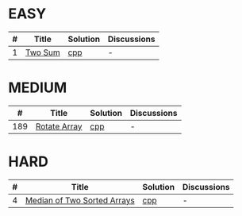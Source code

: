 
EASY
=======================================================================

| # | Title | Solution |Discussions|
|---| ----- | -------- |-----------|
|1|[Two Sum](https://leetcode.com/problems/two-sum/) | [cpp](https://leetcode.com/submissions/detail/468774169/)|-|


MEDIUM
=======================================================================

| # | Title | Solution |Discussions|
|---| ----- | -------- |-----------|
|189|[Rotate Array](https://leetcode.com/problems/rotate-array/) | [cpp](https://leetcode.com/submissions/detail/311563852/)|-|


HARD
=======================================================================

| # | Title | Solution |Discussions|
|---| ----- | -------- |-----------|
|4|[Median of Two Sorted Arrays](https://leetcode.com/problems/median-of-two-sorted-arrays/)|[cpp](https://leetcode.com/submissions/detail/469651234/)|-|